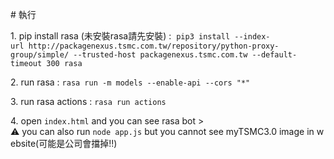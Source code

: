 # 執行

1. pip install rasa (未安裝rasa請先安裝) : 
    `pip3 install --index-url http://packagenexus.tsmc.com.tw/repository/python-proxy-group/simple/ --trusted-host packagenexus.tsmc.com.tw --default-timeout 300 rasa`

2. run rasa :
    `rasa run -m models --enable-api --cors "*"`

3. run rasa actions :
    `rasa run actions`

4. open `index.html` and you can see rasa bot
    > :warning: you can also run `node app.js` but you cannot see myTSMC3.0 image in website(可能是公司會擋掉!!)
